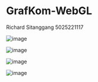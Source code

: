 # GrafKom-WebGL

Richard Sitanggang
5025221117

![image](https://github.com/user-attachments/assets/56c951de-080e-46c4-829f-e61e252166e0)

![image](https://github.com/user-attachments/assets/15d4b741-ed2e-4169-a654-bde09d18be5b)

![image](https://github.com/user-attachments/assets/5ae183f6-3a48-4579-920c-c4132677c439)

![image](https://github.com/user-attachments/assets/e58b8e2b-c5cd-4423-9aca-f1afc9812705)


